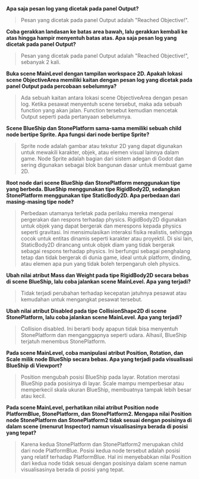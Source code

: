 **Apa saja pesan log yang dicetak pada panel Output?**
> Pesan yang dicetak pada panel Output adalah "Reached Objective!".

**Coba gerakkan landasan ke batas area bawah, lalu gerakkan kembali ke atas hingga hampir menyentuh batas atas. Apa saja pesan log yang dicetak pada panel Output?**
> Pesan yang dicetak pada panel Output adalah "Reached Objective!", sebanyak 2 kali.


**Buka scene MainLevel dengan tampilan workspace 2D. Apakah lokasi scene ObjectiveArea memiliki kaitan dengan pesan log yang dicetak pada panel Output pada percobaan sebelumnya?**
> Ada sebuah kaitan antara lokasi scene ObjectiveArea dengan pesan log. Ketika pesawat menyentuh scene tersebut, maka ada sebuah function yang akan jalan. Function tersebut kemudian mencetak Output seperti pada pertanyaan sebelumnya.

**Scene BlueShip dan StonePlatform sama-sama memiliki sebuah child node bertipe Sprite. Apa fungsi dari node bertipe Sprite?**
> Sprite node adalah gambar atau tekstur 2D yang dapat digunakan untuk mewakili karakter, objek, atau elemen visual lainnya dalam game. Node Sprite adalah bagian dari sistem adegan di Godot dan sering digunakan sebagai blok bangunan dasar untuk membuat game 2D.

**Root node dari scene BlueShip dan StonePlatform menggunakan tipe yang berbeda. BlueShip menggunakan tipe RigidBody2D, sedangkan StonePlatform menggunakan tipe StaticBody2D. Apa perbedaan dari masing-masing tipe node?**
> Perbedaan utamanya terletak pada perilaku mereka mengenai pergerakan dan respons terhadap physics. RigidBody2D digunakan untuk objek yang dapat bergerak dan merespons kepada physics seperti gravitasi. Ini mensimulasikan interaksi fisika realistis, sehingga cocok untuk entitas dinamis seperti karakter atau proyektil. Di sisi lain, StaticBody2D dirancang untuk objek diam yang tidak bergerak sebagai respons terhadap physics. Ini berfungsi sebagai penghalang tetap dan tidak bergerak di dunia game, ideal untuk platform, dinding, atau elemen apa pun yang tidak boleh terpengaruh oleh physics.

**Ubah nilai atribut Mass dan Weight pada tipe RigidBody2D secara bebas di scene BlueShip, lalu coba jalankan scene MainLevel. Apa yang terjadi?**
> Tidak terjadi perubahan terhadap kecepatan jatuhnya pesawat atau kemudahan untuk mengangkat pesawat tersebut.

**Ubah nilai atribut Disabled pada tipe CollisionShape2D di scene StonePlatform, lalu coba jalankan scene MainLevel. Apa yang terjadi?**
> Collision disabled. Ini berarti body apapun tidak bisa menyentuh StonePlatform dan menganggapnya seperti udara. Alhasil, BlueShip terjatuh menembus StonePlatform.

**Pada scene MainLevel, coba manipulasi atribut Position, Rotation, dan Scale milik node BlueShip secara bebas. Apa yang terjadi pada visualisasi BlueShip di Viewport?**
> Position mengubah posisi BlueShip pada layar. Rotation merotasi BlueShip pada posisinya di layar. Scale mampu memperbesar atau memperkecil skala ukuran BlueShip, membuatnya tampak lebih besar atau kecil.

**Pada scene MainLevel, perhatikan nilai atribut Position node PlatformBlue, StonePlatform, dan StonePlatform2. Mengapa nilai Position node StonePlatform dan StonePlatform2 tidak sesuai dengan posisinya di dalam scene (menurut Inspector) namun visualisasinya berada di posisi yang tepat?**
> Karena kedua StonePlatform dan StonePlatform2 merupakan child dari node PlatformBlue. Posisi kedua node tersebut adalah posisi yang relatif terhadap PlatformBlue. Hal ini menyebabkan nilai Position dari kedua node tidak sesuai dengan posisinya dalam scene namun visualisasinya berada di posisi yang tepat.